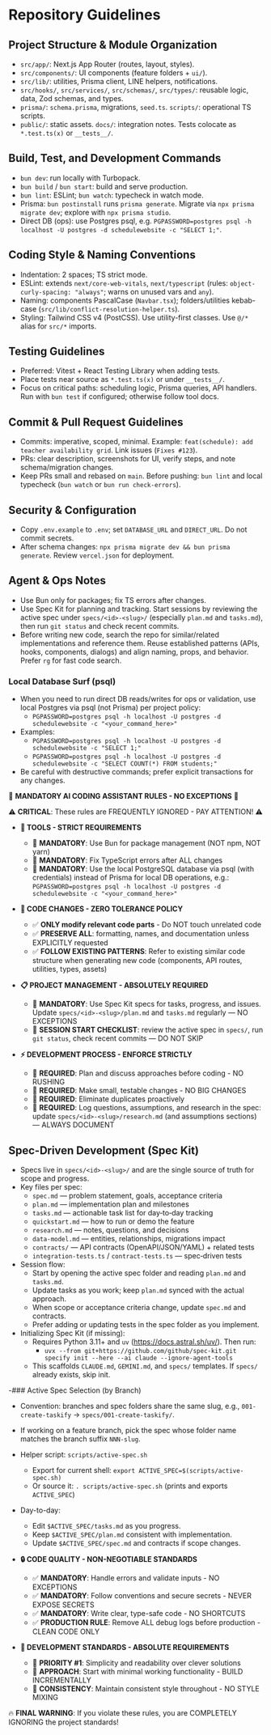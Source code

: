 # Repository Guidelines

## Project Structure & Module Organization
- `src/app/`: Next.js App Router (routes, layout, styles).
- `src/components/`: UI components (feature folders + `ui/`).
- `src/lib/`: utilities, Prisma client, LINE helpers, notifications.
- `src/hooks/`, `src/services/`, `src/schemas/`, `src/types/`: reusable logic, data, Zod schemas, and types.
- `prisma/`: `schema.prisma`, migrations, `seed.ts`. `scripts/`: operational TS scripts.
- `public/`: static assets. `docs/`: integration notes. Tests colocate as `*.test.ts(x)` or `__tests__/`.

## Build, Test, and Development Commands
- `bun dev`: run locally with Turbopack.
- `bun build` / `bun start`: build and serve production.
- `bun lint`: ESLint; `bun watch`: typecheck in watch mode.
- Prisma: `bun postinstall` runs `prisma generate`. Migrate via `npx prisma migrate dev`; explore with `npx prisma studio`.
- Direct DB (ops): use Postgres psql, e.g. `PGPASSWORD=postgres psql -h localhost -U postgres -d schedulewebsite -c "SELECT 1;"`.

## Coding Style & Naming Conventions
- Indentation: 2 spaces; TS strict mode.
- ESLint: extends `next/core-web-vitals`, `next/typescript` (rules: `object-curly-spacing: "always"`; warns on unused vars and `any`).
- Naming: components PascalCase (`Navbar.tsx`); folders/utilities kebab-case (`src/lib/conflict-resolution-helper.ts`).
- Styling: Tailwind CSS v4 (PostCSS). Use utility-first classes. Use `@/*` alias for `src/*` imports.

## Testing Guidelines
- Preferred: Vitest + React Testing Library when adding tests.
- Place tests near source as `*.test.ts(x)` or under `__tests__/`.
- Focus on critical paths: scheduling logic, Prisma queries, API handlers. Run with `bun test` if configured; otherwise follow tool docs.

## Commit & Pull Request Guidelines
- Commits: imperative, scoped, minimal. Example: `feat(schedule): add teacher availability grid`. Link issues (`Fixes #123`).
- PRs: clear description, screenshots for UI, verify steps, and note schema/migration changes.
- Keep PRs small and rebased on `main`. Before pushing: `bun lint` and local typecheck (`bun watch` or `bun run check-errors`).

## Security & Configuration
- Copy `.env.example` to `.env`; set `DATABASE_URL` and `DIRECT_URL`. Do not commit secrets.
- After schema changes: `npx prisma migrate dev && bun prisma generate`. Review `vercel.json` for deployment.

## Agent & Ops Notes
- Use Bun only for packages; fix TS errors after changes.
- Use Spec Kit for planning and tracking. Start sessions by reviewing the active spec under `specs/<id>-<slug>/` (especially `plan.md` and `tasks.md`), then run `git status` and check recent commits.
- Before writing new code, search the repo for similar/related implementations and reference them. Reuse established patterns (APIs, hooks, components, dialogs) and align naming, props, and behavior. Prefer `rg` for fast code search.

### Local Database Surf (psql)
- When you need to run direct DB reads/writes for ops or validation, use local Postgres via psql (not Prisma) per project policy:
  - `PGPASSWORD=postgres psql -h localhost -U postgres -d schedulewebsite -c "<your_command_here>"`
- Examples:
  - `PGPASSWORD=postgres psql -h localhost -U postgres -d schedulewebsite -c "SELECT 1;"`
  - `PGPASSWORD=postgres psql -h localhost -U postgres -d schedulewebsite -c "SELECT COUNT(*) FROM students;"`
- Be careful with destructive commands; prefer explicit transactions for any changes.


🚨 **MANDATORY AI CODING ASSISTANT RULES - NO EXCEPTIONS** 🚨

⚠️ **CRITICAL**: These rules are FREQUENTLY IGNORED - PAY ATTENTION! ⚠️

- **🔧 TOOLS - STRICT REQUIREMENTS**

  - 🛑 **MANDATORY**: Use Bun for package management (NOT npm, NOT yarn)
  - 🛑 **MANDATORY**: Fix TypeScript errors after ALL changes
  - 🛑 **MANDATORY**: Use the local PostgreSQL database via psql (with credentials) instead of Prisma for local DB operations, e.g.: `PGPASSWORD=postgres psql -h localhost -U postgres -d schedulewebsite -c "<your_command_here>"`

- **📝 CODE CHANGES - ZERO TOLERANCE POLICY**

  - ✅ **ONLY modify relevant code parts** - Do NOT touch unrelated code
  - ✅ **PRESERVE ALL**: formatting, names, and documentation unless EXPLICITLY requested
  - ✅ **FOLLOW EXISTING PATTERNS**: Refer to existing similar code structure when generating new code (components, API routes, utilities, types, assets)

- **📋 PROJECT MANAGEMENT - ABSOLUTELY REQUIRED**

  - 🔴 **MANDATORY**: Use Spec Kit specs for tasks, progress, and issues. Update `specs/<id>-<slug>/plan.md` and `tasks.md` regularly — NO EXCEPTIONS
  - 🔴 **SESSION START CHECKLIST**: review the active spec in `specs/`, run `git status`, check recent commits — DO NOT SKIP

- **⚡ DEVELOPMENT PROCESS - ENFORCE STRICTLY**

  - 🛑 **REQUIRED**: Plan and discuss approaches before coding - NO RUSHING
  - 🛑 **REQUIRED**: Make small, testable changes - NO BIG CHANGES
  - 🛑 **REQUIRED**: Eliminate duplicates proactively
  - 🛑 **REQUIRED**: Log questions, assumptions, and research in the spec: update `specs/<id>-<slug>/research.md` (and assumptions sections) — ALWAYS DOCUMENT

## Spec-Driven Development (Spec Kit)
- Specs live in `specs/<id>-<slug>/` and are the single source of truth for scope and progress.
- Key files per spec:
  - `spec.md` — problem statement, goals, acceptance criteria
  - `plan.md` — implementation plan and milestones
  - `tasks.md` — actionable task list for day‑to‑day tracking
  - `quickstart.md` — how to run or demo the feature
  - `research.md` — notes, questions, and decisions
  - `data-model.md` — entities, relationships, migrations impact
  - `contracts/` — API contracts (OpenAPI/JSON/YAML) + related tests
  - `integration-tests.ts` / `contract-tests.ts` — spec‑driven tests
- Session flow:
  - Start by opening the active spec folder and reading `plan.md` and `tasks.md`.
  - Update tasks as you work; keep `plan.md` synced with the actual approach.
  - When scope or acceptance criteria change, update `spec.md` and contracts.
  - Prefer adding or updating tests in the spec folder as you implement.
- Initializing Spec Kit (if missing):
  - Requires Python 3.11+ and `uv` (https://docs.astral.sh/uv/). Then run:
    - `uvx --from git+https://github.com/github/spec-kit.git specify init --here --ai claude --ignore-agent-tools`
  - This scaffolds `CLAUDE.md`, `GEMINI.md`, and `specs/` templates. If `specs/` already exists, skip init.

-### Active Spec Selection (by Branch)
- Convention: branches and spec folders share the same slug, e.g., `001-create-taskify` → `specs/001-create-taskify/`.
- If working on a feature branch, pick the spec whose folder name matches the branch suffix `NNN-slug`.
- Helper script: `scripts/active-spec.sh`
  - Export for current shell: `export ACTIVE_SPEC=$(scripts/active-spec.sh)`
  - Or source it: `. scripts/active-spec.sh` (prints and exports `ACTIVE_SPEC`)
- Day-to-day:
  - Edit `$ACTIVE_SPEC/tasks.md` as you progress.
  - Keep `$ACTIVE_SPEC/plan.md` consistent with implementation.
  - Update `$ACTIVE_SPEC/spec.md` and contracts if scope changes.

- **🔒 CODE QUALITY - NON-NEGOTIABLE STANDARDS**

  - ✅ **MANDATORY**: Handle errors and validate inputs - NO EXCEPTIONS
  - ✅ **MANDATORY**: Follow conventions and secure secrets - NEVER EXPOSE SECRETS
  - ✅ **MANDATORY**: Write clear, type-safe code - NO SHORTCUTS
  - ✅ **PRODUCTION RULE**: Remove ALL debug logs before production - CLEAN CODE ONLY

- **📐 DEVELOPMENT STANDARDS - ABSOLUTE REQUIREMENTS**
  - 🎯 **PRIORITY #1**: Simplicity and readability over clever solutions
  - 🎯 **APPROACH**: Start with minimal working functionality - BUILD INCREMENTALLY
  - 🎯 **CONSISTENCY**: Maintain consistent style throughout - NO STYLE MIXING

🔥 **FINAL WARNING**: If you violate these rules, you are COMPLETELY IGNORING the project standards!
